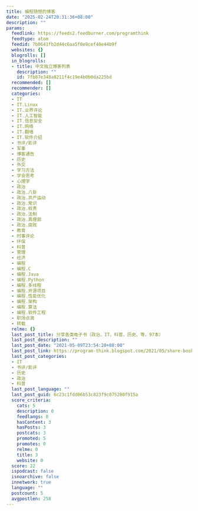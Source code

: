 ```yaml
---
title: 编程随想的博客
date: "2025-02-24T20:31:36+08:00"
description: ""
params:
  feedlink: https://feeds2.feedburner.com/programthink
  feedtype: atom
  feedid: 7b0641fb2d44c6aa5f0e9cef40e44b9f
  websites: {}
  blogrolls: []
  in_blogrolls:
  - title: 中文独立博客列表
    description: ""
    id: 7fb87e348a8211f4c19e4b0b0da225bd
  recommended: []
  recommender: []
  categories:
  - IT
  - IT.Linux
  - IT.业界评论
  - IT.人工智能
  - IT.信息安全
  - IT.网络
  - IT.翻墙
  - IT.软件介绍
  - 书评/影评
  - 军事
  - 博客通告
  - 历史
  - 外交
  - 学习方法
  - 学会思考
  - 心理学
  - 政治
  - 政治.八卦
  - 政治.共产运动
  - 政治.常识
  - 政治.权贵
  - 政治.法制
  - 政治.真理部
  - 政治.腐败
  - 教育
  - 时事评论
  - 环保
  - 科普
  - 管理
  - 经济
  - 编程
  - 编程.C
  - 编程.Java
  - 编程.Python
  - 编程.多线程
  - 编程.开源项目
  - 编程.性能优化
  - 编程.架构
  - 编程.算法
  - 编程.软件工程
  - 职场点滴
  - 转载
  relme: {}
  last_post_title: 分享各类电子书（政治、IT、科普、历史、等，97本）
  last_post_description: ""
  last_post_date: "2021-05-09T23:54:20+08:00"
  last_post_link: https://program-think.blogspot.com/2021/05/share-books.html
  last_post_categories:
  - IT
  - 书评/影评
  - 历史
  - 政治
  - 科普
  last_post_language: ""
  last_post_guid: 6c23c1fdd06b53c823f9c075280f915a
  score_criteria:
    cats: 5
    description: 0
    feedlangs: 0
    hasContent: 3
    hasPosts: 3
    postcats: 3
    promoted: 5
    promotes: 0
    relme: 0
    title: 3
    website: 0
  score: 22
  ispodcast: false
  isnoarchive: false
  innetwork: true
  language: ""
  postcount: 5
  avgpostlen: 258
---
```

